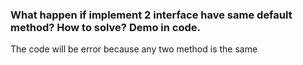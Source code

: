 ### What happen if implement 2 interface have same default method? How to solve? Demo in code.

The code will be error because any two method is the same
